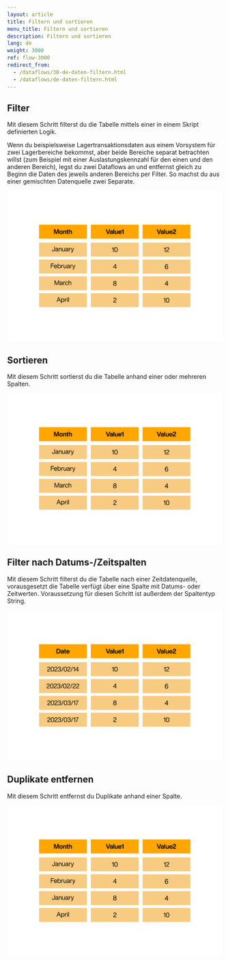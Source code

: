 ```yaml
---
layout: article
title: Filtern und sortieren
menu_title: Filtern und sortieren
description: Filtern und sortieren
lang: de
weight: 3000
ref: flow-3000
redirect_from:
  - /dataflows/30-de-daten-filtern.html
  - /dataflows/de-daten-filtern.html
---
```

## Filter

Mit diesem Schritt filterst du die Tabelle mittels einer in einem Skript definierten Logik.

Wenn du beispielsweise Lagertransaktionsdaten aus einem Vorsystem für zwei Lagerbereiche bekommst, aber beide Bereiche separat betrachten willst (zum Beispiel mit einer Auslastungskennzahl für den einen und den anderen Bereich), legst du zwei Dataflows an und entfernst gleich zu Beginn die Daten des jeweils anderen Bereichs per Filter. So machst du aus einer gemischten Datenquelle zwei Separate.

![Filter](/assets/images/dataflows/dataflows_filter.gif)

## Sortieren

Mit diesem Schritt sortierst du die Tabelle anhand einer oder mehreren Spalten.

![Sortieren](/assets/images/dataflows/dataflows_sort.gif)

## Filter nach Datums-/Zeitspalten

Mit diesem Schritt filterst du die Tabelle nach einer Zeitdatenquelle, vorausgesetzt die Tabelle verfügt über eine Spalte mit Datums- oder Zeitwerten. Voraussetzung für diesen Schritt ist außerdem der Spaltentyp String.

![Filter nach Datums-/Zeitspalten](/assets/images/dataflows/dataflows_filter-date-time.gif)

## Duplikate entfernen

Mit diesem Schritt entfernst du Duplikate anhand einer Spalte.

![Duplikate entfernen](/assets/images/dataflows/dataflows_remove-duplicates.gif)

